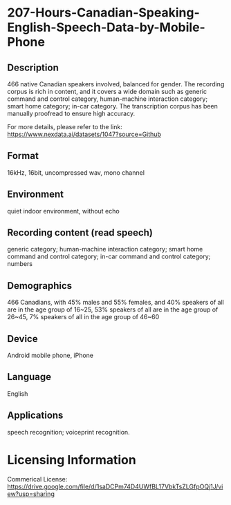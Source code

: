 # 207-Hours-Canadian-Speaking-English-Speech-Data-by-Mobile-Phone


## Description
466 native Canadian speakers involved, balanced for gender. The recording corpus is rich in content, and it covers a wide domain such as generic command and control category, human-machine interaction category; smart home category; in-car category. The transcription corpus has been manually proofread to ensure high accuracy.

For more details, please refer to the link: https://www.nexdata.ai/datasets/1047?source=Github


## Format
16kHz, 16bit, uncompressed wav, mono channel

## Environment
quiet indoor environment, without echo

## Recording content (read speech)
generic category; human-machine interaction category; smart home command and control category; in-car command and control category; numbers

## Demographics
466 Canadians, with 45% males and 55% females, and 40% speakers of all are in the age group of 16~25, 53% speakers of all are in the age group of 26~45, 7% speakers of all in the age group of 46~60

## Device
Android mobile phone, iPhone

## Language
English

## Applications
speech recognition; voiceprint recognition.

# Licensing Information
Commerical License: https://drive.google.com/file/d/1saDCPm74D4UWfBL17VbkTsZLGfpOQj1J/view?usp=sharing
